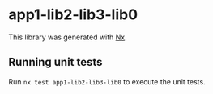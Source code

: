 # app1-lib2-lib3-lib0

This library was generated with [Nx](https://nx.dev).

## Running unit tests

Run `nx test app1-lib2-lib3-lib0` to execute the unit tests.
